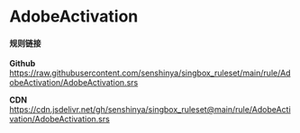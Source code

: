 # AdobeActivation

#### 规则链接

**Github**
https://raw.githubusercontent.com/senshinya/singbox_ruleset/main/rule/AdobeActivation/AdobeActivation.srs

**CDN**
https://cdn.jsdelivr.net/gh/senshinya/singbox_ruleset@main/rule/AdobeActivation/AdobeActivation.srs